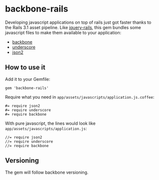 # backbone-rails

Developing javascript applications on top of rails just got faster thanks to the Rails 3.1 asset pipeline.
Like [jquery-rails](https://github.com/indirect/jquery-rails/), this gem bundles some javascript files to make them available to your application:

* [backbone](http://documentcloud.github.com/backbone)
* [underscore](http://documentcloud.github.com/underscore)
* [json2](https://github.com/douglascrockford/JSON-js)

## How to use it

Add it to your Gemfile:

    gem 'backbone-rails'

Require what you need in `app/assets/javascripts/application.js.coffee`:

    #= require json2
    #= require underscore
    #= require backbone
    
With pure javascript, the lines would look like `app/assets/javascripts/application.js`:

    //= require json2
    //= require underscore
    //= require backbone

## Versioning

The gem will follow backbone versioning.
